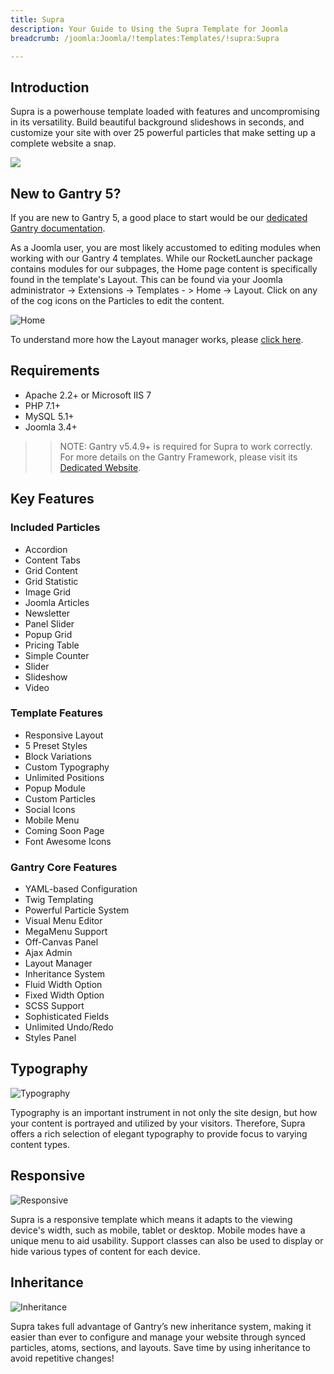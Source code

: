 ```yaml
---
title: Supra
description: Your Guide to Using the Supra Template for Joomla
breadcrumb: /joomla:Joomla/!templates:Templates/!supra:Supra

---
```


Introduction
-----

Supra is a powerhouse template loaded with features and uncompromising in its versatility. Build beautiful background slideshows in seconds, and customize your site with over 25 powerful particles that make setting up a complete website a snap.

![](assets/supra.jpeg)

New to Gantry 5?
-----
If you are new to Gantry 5, a good place to start would be our [dedicated Gantry documentation](http://docs.gantry.org).

As a Joomla user, you are most likely accustomed to editing modules when working with our Gantry 4 templates. While our RocketLauncher package contains modules for our subpages, the Home page content is specifically found in the template's Layout. This can be found via your Joomla administrator -> Extensions -> Templates - > Home -> Layout. Click on any of the cog icons on the Particles to edit the content.

![Home](home.jpg)

To understand more how the Layout manager works, please [click here](http://docs.gantry.org/gantry5/configure/layout-manager). 

Requirements
-----

* Apache 2.2+ or Microsoft IIS 7
* PHP 7.1+ 
* MySQL 5.1+
* Joomla 3.4+

>> NOTE: Gantry v5.4.9+ is required for Supra to work correctly. For more details on the Gantry Framework, please visit its [Dedicated Website](http://gantry.org).

Key Features
-----


### Included Particles

* Accordion
* Content Tabs
* Grid Content
* Grid Statistic
* Image Grid
* Joomla Articles
* Newsletter
* Panel Slider
* Popup Grid
* Pricing Table
* Simple Counter
* Slider
* Slideshow
* Video 

### Template Features

* Responsive Layout
* 5 Preset Styles
* Block Variations
* Custom Typography
* Unlimited Positions
* Popup Module
* Custom Particles
* Social Icons
* Mobile Menu
* Coming Soon Page
* Font Awesome Icons 

### Gantry Core Features

* YAML-based Configuration
* Twig Templating
* Powerful Particle System
* Visual Menu Editor
* MegaMenu Support
* Off-Canvas Panel
* Ajax Admin
* Layout Manager
* Inheritance System
* Fluid Width Option
* Fixed Width Option
* SCSS Support
* Sophisticated Fields
* Unlimited Undo/Redo
* Styles Panel

## Typography

![Typography](ft-2.jpg)

Typography is an important instrument in not only the site design, but how your content is portrayed and utilized by your visitors. Therefore, Supra offers a rich selection of elegant typography to provide focus to varying content types.

## Responsive

![Responsive](ft-3.jpg)

Supra is a responsive template which means it adapts to the viewing device's width, such as mobile, tablet or desktop. Mobile modes have a unique menu to aid usability. Support classes can also be used to display or hide various types of content for each device.

## Inheritance

![Inheritance](ft-4.jpg)

Supra takes full advantage of Gantry’s new inheritance system, making it easier than ever to configure and manage your website through synced particles, atoms, sections, and layouts. Save time by using inheritance to avoid repetitive changes!
